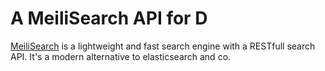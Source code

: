 # A MeiliSearch API for D

[MeiliSearch](https://meilisearch.com) is a lightweight and fast search engine with a RESTfull search API. It's a modern alternative to elasticsearch and co.